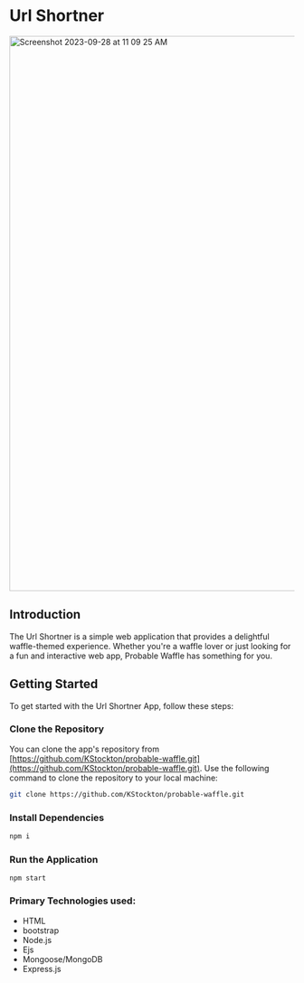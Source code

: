 # Url Shortner

<img width="982" alt="Screenshot 2023-09-28 at 11 09 25 AM" src="https://github.com/KStockton/probable-waffle/assets/34406483/b73ec72d-a2d3-4c5d-8a36-d433982d4e33">


## Introduction

The Url Shortner is a simple web application that provides a delightful waffle-themed experience. Whether you're a waffle lover or just looking for a fun and interactive web app, Probable Waffle has something for you.

## Getting Started

To get started with the Url Shortner App, follow these steps:

### Clone the Repository

You can clone the app's repository from [https://github.com/KStockton/probable-waffle.git](https://github.com/KStockton/probable-waffle.git). Use the following command to clone the repository to your local machine:

```bash
git clone https://github.com/KStockton/probable-waffle.git
```

### Install Dependencies

```bash
npm i 
```

### Run the Application

```npm start```


### Primary Technologies used:

* HTML
* bootstrap
* Node.js
* Ejs
* Mongoose/MongoDB
* Express.js
